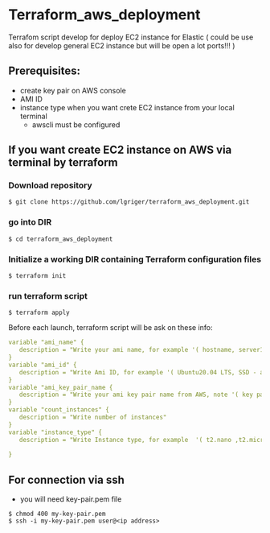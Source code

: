 # Terraform_aws_deployment
Terrafom script develop for deploy EC2 instance for Elastic ( could be use also for develop general EC2 instance but will be open a lot ports!!! )

## Prerequisites:

   - create key pair on AWS console
   - AMI ID
   - instance type
  when you want crete EC2 instance from your local terminal
     - awscli must be configured

## If you want create EC2 instance on AWS via terminal by terraform

### Download repository
```console
$ git clone https://github.com/lgriger/terraform_aws_deployment.git
```
### go into DIR
```console
$ cd terraform_aws_deployment
```
### Initialize a working DIR containing Terraform configuration files
```console
$ terraform init
```
### run terraform script
```console
$ terraform apply
```
Before each launch, terraform script will be ask on these info:
 ```yaml
variable "ami_name" {
    description = "Write your ami name, for example '( hostname, server1, elastic1... )'"
}
variable "ami_id" {
    description = "Write Ami ID, for example '( Ubuntu20.04 LTS, SSD - ami-0d527b8c289b4af7f,\nAmazon Lin. 2 - Ker. 5.10, SSD - ami-0eb7496c2e0403237 )'"
}
variable "ami_key_pair_name {
    description = "Write your ami key pair name from AWS, note '( key pair must be create in AWS console )'"
}
variable "count_instances" {
    description = "Write number of instances"
}
variable "instance_type" {
    description = "Write Instance type, for example  '( t2.nano ,t2.micro ,\nt2.medium ,\nt3.small )'"
    
} 
```
## For connection via ssh
- you will need key-pair.pem file
```console
$ chmod 400 my-key-pair.pem
$ ssh -i my-key-pair.pem user@<ip address>
```



